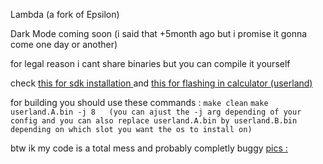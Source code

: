 Lambda (a fork of Epsilon)

Dark Mode coming soon (i said that +5month ago but i promise it gonna come one day or another)

for legal reason i cant share binaries but you can compile it yourself

check [this for sdk installation ](https://github.com/UpsilonNumworks/Upsilon/tree/upsilon-dev?tab=readme-ov-file#2-set-up-repo)
and [this for flashing in calculator (userland)](https://ti-planet.github.io/webdfu_numworks/n0110/)

for building you should use these commands : `make clean`
                                                                           `make userland.A.bin -j 8   (you can ajust the -j arg depending of your config and you can also replace userland.A.bin by userland.B.bin depending on which slot you want the os to install on)`


btw ik my code is a total mess and probably completly buggy
 [pics :](https://imgur.com/a/Hx7LwuO)
